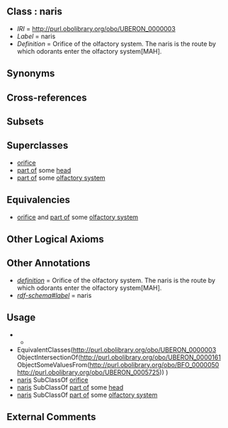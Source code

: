 
## Class : naris

 * *IRI* = http://purl.obolibrary.org/obo/UBERON_0000003
 * *Label* = naris
 * *Definition* = Orifice of the olfactory system. The naris is the route by which odorants enter the olfactory system[MAH].

## Synonyms


## Cross-references


## Subsets


## Superclasses

 * [orifice](../../UBERON/61/UBERON_0000161.md)
 * [part of](../../BFO/50/BFO_0000050.md) some [head](../../UBERON/33/UBERON_0000033.md)
 * [part of](../../BFO/50/BFO_0000050.md) some [olfactory system](../../UBERON/25/UBERON_0005725.md)

## Equivalencies

 * [orifice](../../UBERON/61/UBERON_0000161.md) and [part of](../../BFO/50/BFO_0000050.md) some [olfactory system](../../UBERON/25/UBERON_0005725.md)

## Other Logical Axioms


## Other Annotations

 * *[definition](../../IAO/15/IAO_0000115.md)* = Orifice of the olfactory system. The naris is the route by which odorants enter the olfactory system[MAH].
 * *[rdf-schema#label](../../el/rdf-schema#label.md)* = naris

## Usage

 * -
 * EquivalentClasses(<http://purl.obolibrary.org/obo/UBERON_0000003> ObjectIntersectionOf(<http://purl.obolibrary.org/obo/UBERON_0000161> ObjectSomeValuesFrom(<http://purl.obolibrary.org/obo/BFO_0000050> <http://purl.obolibrary.org/obo/UBERON_0005725>)) )
 * [naris](../../UBERON/03/UBERON_0000003.md) SubClassOf [orifice](../../UBERON/61/UBERON_0000161.md)
 * [naris](../../UBERON/03/UBERON_0000003.md) SubClassOf [part of](../../BFO/50/BFO_0000050.md) some [head](../../UBERON/33/UBERON_0000033.md)
 * [naris](../../UBERON/03/UBERON_0000003.md) SubClassOf [part of](../../BFO/50/BFO_0000050.md) some [olfactory system](../../UBERON/25/UBERON_0005725.md)

## External Comments

